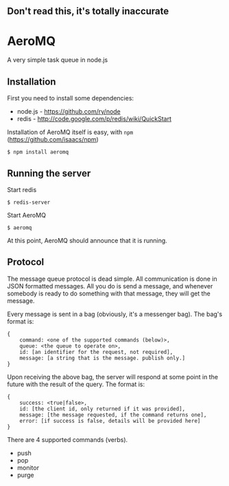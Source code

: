 Don't read this, it's totally inaccurate
----------------------------------------
 
AeroMQ
======

A very simple task queue in node.js

Installation
------------

First you need to install some dependencies:
 * node.js - https://github.com/ry/node
 * redis - http://code.google.com/p/redis/wiki/QuickStart

Installation of AeroMQ itself is easy, with `npm` (https://github.com/isaacs/npm)

    $ npm install aeromq

Running the server
------------------
Start redis

    $ redis-server

Start AeroMQ

    $ aeromq

At this point, AeroMQ should announce that it is running.

Protocol
--------

The message queue protocol is dead simple. All communication is done in JSON
formatted messages. All you do is send a message, and whenever somebody is
ready to do something with that message, they will get the message.

Every message is sent in a bag (obviously, it's a messenger bag). The bag's 
format is:

    {
        command: <one of the supported commands (below)>,
        queue: <the queue to operate on>,
        id: [an identifier for the request, not required],
        message: [a string that is the message. publish only.]
    }

Upon receiving the above bag, the server will respond at some point in the
future with the result of the query. The format is:

    {
        success: <true|false>,
        id: [the client id, only returned if it was provided],
        message: [the message requested, if the command returns one],
        error: [if success is false, details will be provided here]
    }

There are 4 supported commands (verbs).

 * push
 * pop
 * monitor
 * purge
